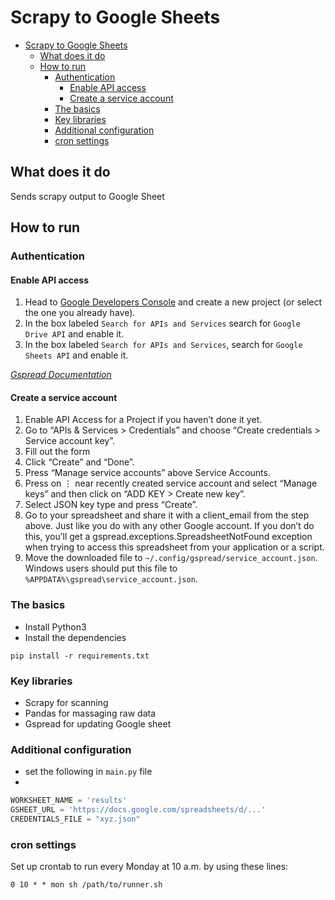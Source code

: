 # Scrapy to Google Sheets
<!-- TOC -->
* [Scrapy to Google Sheets](#scrapy-to-google-sheets)
  * [What does it do](#what-does-it-do)
  * [How to run](#how-to-run)
    * [Authentication](#authentication)
      * [Enable API access](#enable-api-access)
      * [Create a service account](#create-a-service-account)
    * [The basics](#the-basics)
    * [Key libraries](#key-libraries)
    * [Additional configuration](#additional-configuration)
    * [cron settings](#cron-settings)
<!-- TOC -->
## What does it do

Sends scrapy output to Google Sheet

## How to run

### Authentication

#### Enable API access

1. Head to [Google Developers Console](https://console.cloud.google.com/) and create a new project (or select the one
   you already have).
2. In the box labeled `Search for APIs and Services` search for `Google Drive API` and enable it.
3. In the box labeled `Search for APIs and Services`, search for `Google Sheets API` and enable it.

*[Gspread Documentation](https://docs.gspread.org/en/latest/oauth2.html#enable-api-access-for-a-project)*

#### Create a service account

1. Enable API Access for a Project if you haven’t done it yet.
2. Go to “APIs & Services > Credentials” and choose “Create credentials > Service account key”.
3. Fill out the form
4. Click “Create” and “Done”.
5. Press “Manage service accounts” above Service Accounts.
6. Press on ⋮ near recently created service account and select “Manage keys” and then click on “ADD KEY > Create new
   key”.
7. Select JSON key type and press “Create”.
8. Go to your spreadsheet and share it with a client_email from the step above. Just like you do with any other Google
   account. If you don’t do this, you’ll get a gspread.exceptions.SpreadsheetNotFound exception when trying to access
   this spreadsheet from your application or a script.
9. Move the downloaded file to `~/.config/gspread/service_account.json`. Windows users should put this file
   to `%APPDATA%\gspread\service_account.json`.

### The basics

- Install Python3
- Install the dependencies

```
pip install -r requirements.txt
```

### Key libraries

- Scrapy for scanning
- Pandas for massaging raw data
- Gspread for updating Google sheet

### Additional configuration

- set the following in `main.py` file
-

```python
WORKSHEET_NAME = 'results'
GSHEET_URL = 'https://docs.google.com/spreadsheets/d/...'
CREDENTIALS_FILE = "xyz.json"
```

### cron settings

Set up crontab to run every Monday at 10 a.m. by using these lines:

```shell
0 10 * * mon sh /path/to/runner.sh
```